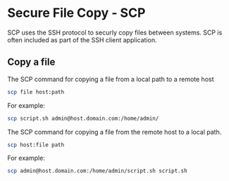 # Secure File Copy - SCP

SCP uses the SSH protocol to securly copy files between systems. SCP is often included as part of the SSH client application.

## Copy a file

The SCP command for copying a file from a local path to a remote host

```bash
scp file host:path
```

For example:

```bash
scp script.sh admin@host.domain.com:/home/admin/
```

The SCP command for copying a file from the remote host to a local path.

```bash
scp host:file path
```

For example:

```bash
scp admin@host.domain.com:/home/admin/script.sh script.sh
```
